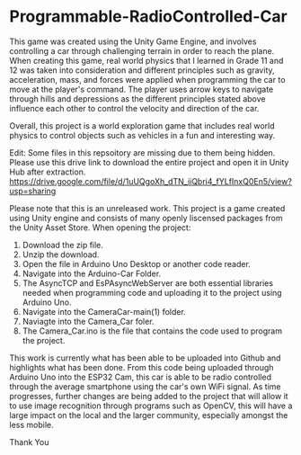# Programmable-RadioControlled-Car

This game was created using the Unity Game Engine, and involves controlling a car through challenging terrain in order to reach the plane. When creating this game, real world physics that I learned in Grade 11 and 12 was taken into consideration and different principles such as gravity, acceleration, mass, and forces were applied when programming the car to move at the player's command. The player uses arrow keys to navigate through hills and depressions as the different principles stated above influence each other to control the velocity and direction of the car. 

Overall, this project is a world exploration game that includes real world physics to control objects such as vehicles in a fun and interesting way.

Edit: Some files in this repsoitory are missing due to them being hidden. Please use this drive link to download the entire project and open it in Unity Hub after extraction.
https://drive.google.com/file/d/1uUQgoXh_dTN_iiQbri4_fYLfInxQ0En5/view?usp=sharing

Please note that this is an unreleased work. 
This project is a game created using Unity engine and consists of many openly liscensed packages from the Unity Asset Store.
When opening the project:
1. Download the zip file.
2. Unzip the download.
3. Open the file in Arduino Uno Desktop or another code reader.
4. Navigate into the Arduino-Car Folder.
5. The AsyncTCP and EsPAsyncWebServer are both essential libraries needed when programming code and uploading it to the project using Arduino Uno.
6. Navigate into the CameraCar-main(1) folder.
7. Naviagte into the Camera_Car foler.
8. The Camera_Car.ino is the file that contains the code used to program the project.

This work is currently what has been able to be uploaded into Github and highlights what has been done. From this code being uploaded through Arduino Uno into the ESP32 Cam, this car is able to be radio controlled through the average smartphone using the car's own WiFi signal. 
As time progresses, further changes are being added to the project that will allow it to use image recognition through programs such as OpenCV, this will have a large impact on the local and the larger community, especially amongst the less mobile.

Thank You
